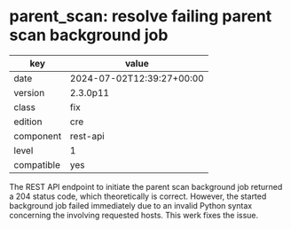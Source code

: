 [//]: # (werk v2)
# parent_scan: resolve failing parent scan background job

key        | value
---------- | ---
date       | 2024-07-02T12:39:27+00:00
version    | 2.3.0p11
class      | fix
edition    | cre
component  | rest-api
level      | 1
compatible | yes

The REST API endpoint to initiate the parent scan background job
returned a 204 status code, which theoretically is correct. However,
the started background job failed immediately due to an invalid Python
syntax concerning the involving requested hosts. This werk fixes the issue.
